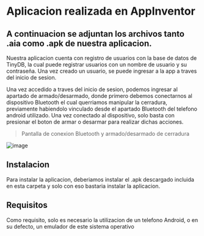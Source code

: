 # Aplicacion realizada en AppInventor

## A continuacion se adjuntan los archivos tanto .aia como .apk de nuestra aplicacion.

Nuestra aplicacion cuenta con registro de usuarios con la base de datos de TinyDB, la cual puede registrar usuarios con un nombre de usuario y su contraseña. Una vez creado un usuario, se puede ingresar a la app a traves del inicio de sesion. 

Una vez accedido a traves del inicio de sesion, podemos ingresar al apartado de armado/desarmado, donde primero debemos conectarnos al dispositivo Bluetooth el cual querriamos manipular la cerradura, previamente habiendolo vinculado desde el apartado Bluetooth del telefono android utilizado. Una vez conectado al dispositivo, solo basta con presionar el boton de armar o desarmar para realizar dichas acciones.

> Pantalla de conexion Bluetooth y armado/desarmado de cerradura

![image](https://user-images.githubusercontent.com/89396243/204827656-29fde7de-01cc-49b6-9ee9-269c2adec68f.png)


## Instalacion

Para instalar la aplicacion, deberiamos instalar el .apk descargado incluida en esta carpeta y solo con eso bastaria instalar la aplicacion.

## Requisitos

Como requisito, solo es necesario la utilizacion de un telefono Android, o en su defecto, un emulador de este sistema operativo
